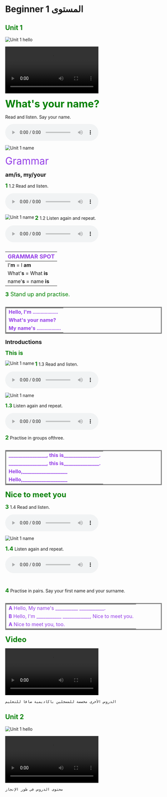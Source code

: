 # Beginner  1 المستوى 
          

## <font color='green'>Unit 1</font>

<img src="./photo/headway/beginner/hello.PNG" alt="Unit 1 hello"/>

<video controls="controls" src="./video/headway/beginner/HDEC5B~1.MP4"> Unit 1 </video>

 <font color='green' size='6'> **What's your name?**</font>

Read and listen. Say your name.

<audio controls="controls" src="./audio/headway/beginner/HEADWA1-1.AAC"> aaaa </audio>

<img src="./photo/headway/beginner/hello1-1.PNG" alt="Unit 1 name"/>

<font color='#943ee7' size='6'>Grammar</font>

<font size='4'>**am/is, my/your**</font>

<font color='green' size='4' >**1**</font> 1.2 Read and listen.

<audio controls="controls" src="./audio/headway/beginner/HEADWA1-0.AAC"> aaaa </audio>

<img  align="left" src="./photo/headway/beginner/hello1-2.PNG" alt="Unit 1 name"/>

<font color='green' size='4' >**2**</font> 1.2 Listen again and repeat.

<audio controls="controls" src="./audio/headway/beginner/HEADWA1-0.AAC"> aaaa </audio>

<table  style='float:left;'>
<thead>
  <tr>
    <th style='text-align:left;'><font color='#943ee7' size='4'>GRAMMAR SPOT</font></th>
  </tr>
</thead>
<tbody>
  <tr>
    <td style='text-align:left;'>I'<b>m</b> = I <b>am</b></td>
  </tr>
  <tr>
    <td style='text-align:left;'>What'<b>s</b> = What <b>is</b></td>
  </tr>
  <tr>
    <td style='text-align:left;'>name'<b>s</b> = name <b>is</b> </td>
  </tr>
</tbody>
</table>

<font color='green' size='4' >**3** Stand up and practise.</font>

<table style='border-style: solid;float:left;color:green'>
<tbody>
<tr>
<td style='text-align:left;'><font color='#943ee7' size='3'><b>Hello, I'm ...................</b><br></font></td>
</tr>
<tr>
<td style='text-align:left;'><font color='#943ee7' size='3'><b>What's your name?</b></font></td>
</tr>
<tr>
<td style='text-align:left;'><font color='#943ee7' size='3'><b>My name's ..................</b></font></td>
</tr>
</tbody>
</table>

<font size='4' >**Introductions** </font>

<font color='green' size='4' >**This is**</font>

<img  align="left" src="./photo/headway/beginner/hello1-3.PNG" alt="Unit 1 name" />

<font color='green' size='4' >**1**</font> 1.3 Read and listen.

<audio controls="controls" src="./audio/headway/beginner/HEADWA-1-3.AAC"> aaaa </audio>

<img  align="left" src="./photo/headway/beginner/this-is-1.PNG" alt="Unit 1 name"/> <br>

<font color='green' size='3' >**1.3**</font> Listen again and repeat.

<audio controls="controls" src="./audio/headway/beginner/HEADWA-1-3.AAC"> aaaa </audio>

<font color='green' size='4' >**2**</font>  Practise in groups ofthree.

<table style='border-style: solid;float:left;color:green'>
<tbody>
<tr>
<td style='text-align:left;'><font color='#943ee7' size='3'><b>________________, this is_______________.</b><br></font></td>
</tr>
<tr>
<td style='text-align:left;'><font color='#943ee7' size='3'><b>________________, this is_______________.</b></font></td>
</tr>
<tr>
<td style='text-align:left;'><font color='#943ee7' size='3'><b>Hello,___________________</b></font></td>
</tr>
<tr>
<td style='text-align:left;'><font color='#943ee7' size='3'><b>Hello,___________________</b></font></td>
</tr>
</tbody>
</table>

<font color='green' size='5'>**Nice to meet you**</font>

<font color='green' size='4' >**3**</font> 1.4 Read and listen.

<audio controls="controls" src="./audio/headway/beginner/HEADWA-1-4.AAC"> aaaa </audio>

<img  align="left" src="./photo/headway/beginner/nice-to-meet-you1.PNG" alt="Unit 1 name"/>

<br>

<font color='green' size='4' >**1.4**</font> Listen again and repeat. <br>

<audio controls="controls" src="./audio/headway/beginner/HEADWA-1-4.AAC"> aaaa </audio>

<br>

<font color='green' size='4' >**4**</font>  Practise in pairs. Say your first name and your surname. <br>

<table style='border-style: solid;float:left;color:green'>
<tbody>
<tr>
<td style='text-align:left;'><font color='#943ee7' size='3'><b>A</b> Hello, My name's __________ ___________.<br></font></td>
</tr>
<tr>
<td style='text-align:left;'><font color='#943ee7' size='3'><b>B</b> Hello, I'm ___________ ____________, Nice to meet you.</font></td>
</tr>
<tr>
<td style='text-align:left;'><font color='#943ee7' size='3'><b>A</b> Nice to meet you, too.</font></td>
</tr>
</tbody>
</table>

<font color='green' size='5'>**Video**</font>

<video controls="controls" src="./video/headway/beginner/HW5E_B~1.MP4"> Unit 1 </video>

```{warning}
الدروس الأخرى مخصصة للمسجلين باكاديمية صافا للتعليم
```

## <font color='green'>Unit 2</font>

<img src="./photo/headway/beginner/unit2.1.PNG" alt="Unit 1 hello"/>

<video controls="controls" src="./video/headway/beginner/HDBC5B~2.MP4"> Unit 1 </video>

```{warning}
محتوى الدروس في طور الإنجاز
```
